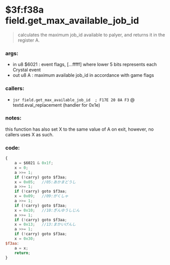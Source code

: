 ﻿



# $3f:f38a field.get_max_available_job_id
> calculates the maximum job_id available to palyer, and returns it in the register A.

### args:
-	in u8 $6021 : event flags, [...fffff] where lower 5 bits represents each Crystal event
-	out u8 A : maximum available job_id in accordance with game flags

### callers:
-	`jsr field.get_max_available_job_id  ; F17E 20 8A F3` @ textd.eval_replacement (handler for 0x1e)

### notes:
this function has also set X to the same value of A on exit, however, no callers uses X as such.

### code:
```js
{
	a = $6021 & 0x1f;
	x = 0;
	a >>= 1;
	if (!carry) goto $f3aa;
	x = 0x05;	//05:あかまどうし
	a >>= 1;
	if (!carry) goto $f3aa;
	x = 0x09;	//09:がくしゃ
	a >>= 1;
	if (!carry) goto $f3aa;
	x = 0x10;	//10:ぎんゆうしじん
	a >>= 1;
	if (!carry) goto $f3aa;
	x = 0x13;	//13:まかいげんし
	a >>= 1;
	if (!carry) goto $f3aa;
	x = 0x30;
$f3aa:
	a = x;
	return;
}
```






